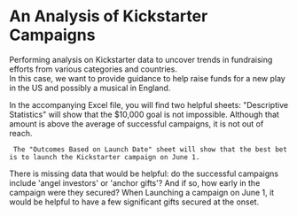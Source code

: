 # An Analysis of Kickstarter Campaigns
Performing analysis on Kickstarter data to uncover trends in fundraising efforts from various categories and countries.  
In this case, we want to provide guidance to help raise funds for a new play in the US and possibly a musical in England.

In the accompanying Excel file, you will find two helpful sheets: 
     "Descriptive Statistics" will show that the $10,000 goal is not impossible. Although that amount is above the average of successful campaigns, it is not out of reach.

     The "Outcomes Based on Launch Date" sheet will show that the best bet is to launch the Kickstarter campaign on June 1.

There is missing data that would be helpful: do the successful campaigns include 'angel investors' or 'anchor gifts'? And if so, how early in the campaign were they secured?
When Launching a campaign on June 1, it would be helpful to have a few significant gifts secured at the onset.
